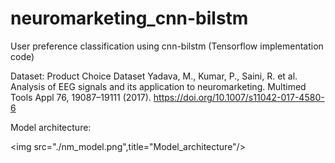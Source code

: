 # neuromarketing_cnn-bilstm
User preference classification using cnn-bilstm (Tensorflow implementation code)

Dataset: Product Choice Dataset
Yadava, M., Kumar, P., Saini, R. et al. Analysis of EEG signals and its application to neuromarketing. Multimed Tools Appl 76, 19087–19111 (2017). https://doi.org/10.1007/s11042-017-4580-6

Model architecture:


<img src="./nm_model.png",title="Model_architecture"/>
